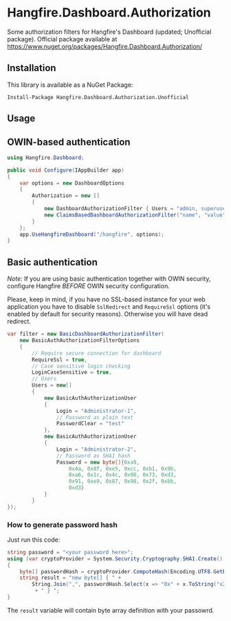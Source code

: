Hangfire.Dashboard.Authorization
================================

Some authorization filters for Hangfire's Dashboard (updated; Unofficial package).
Official package available at https://www.nuget.org/packages/Hangfire.Dashboard.Authorization/

Installation
-------------

This library is available as a NuGet Package:

```
Install-Package Hangfire.Dashboard.Authorization.Unofficial
```

Usage
------

## OWIN-based authentication

```csharp
using Hangfire.Dashboard;

public void Configure(IAppBuilder app)
{
    var options = new DashboardOptions
    {
        Authorization = new [] 
        {
            new DashboardAuthorizationFilter { Users = "admin, superuser", Roles = "advanced" },
            new ClaimsBasedDashboardAuthorizationFilter("name", "value")
        }
    };
    app.UseHangfireDashboard("/hangfire", options);
}
```

## Basic authentication

 *Note:* If you are using basic authentication together with OWIN security, configure Hangfire *BEFORE* OWIN security configuration.
 
Please, keep in mind, if you have no SSL-based instance for your web application you have to disable `SslRedirect` and `RequireSsl` options (it's enabled by default for security reasons). Otherwise you will have dead redirect.

```csharp
var filter = new BasicDashboardAuthorizationFilter(
    new BasicAuthAuthorizationFilterOptions
    {
        // Require secure connection for dashboard
        RequireSsl = true,
        // Case sensitive login checking
        LoginCaseSensitive = true,
        // Users
        Users = new[]
        {
            new BasicAuthAuthorizationUser
            {
                Login = "Administrator-1",
                // Password as plain text
                PasswordClear = "test"
            },
            new BasicAuthAuthorizationUser
            {
                Login = "Administrator-2",
                // Password as SHA1 hash
                Password = new byte[]{0xa9,
                    0x4a, 0x8f, 0xe5, 0xcc, 0xb1, 0x9b,
                    0xa6, 0x1c, 0x4c, 0x08, 0x73, 0xd3,
                    0x91, 0xe9, 0x87, 0x98, 0x2f, 0xbb,
                    0xd3}
            }
        }
});
```

### How to generate password hash

Just run this code:

```csharp
string password = "<your password here>";
using (var cryptoProvider = System.Security.Cryptography.SHA1.Create())
{
    byte[] passwordHash = cryptoProvider.ComputeHash(Encoding.UTF8.GetBytes(password));
    string result = "new byte[] { " + 
        String.Join(",", passwordHash.Select(x => "0x" + x.ToString("x2")).ToArray())
         + " } ";
}
```

The `result` variable will contain byte array definition with your passowrd.
